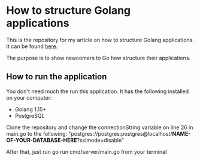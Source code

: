 # How to structure Golang applications
This is the repository for my article on how to structure Golang applications. It can be found [here]().

The purpose is to show newcomers to Go how structure their applications.

## How to run the application
You don't need much the run this application. It has the following installed on your computer:
- Golang 1.15+
- PostgreSQL

Clone the repository and change the connectionString variable on line 26 in main.go to the following:
"postgres://postgres:postgres@localhost/**NAME-OF-YOUR-DATABASE-HERE**?sslmode=disable"

After that, just run go run cmd/server/main.go from your terminal